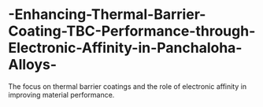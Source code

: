 # -Enhancing-Thermal-Barrier-Coating-TBC-Performance-through-Electronic-Affinity-in-Panchaloha-Alloys-
The focus on thermal barrier coatings and the role of electronic affinity in improving material performance.

